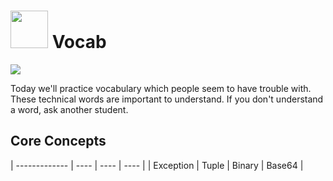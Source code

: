 # <img src="https://cloud.githubusercontent.com/assets/7833470/10899314/63829980-8188-11e5-8cdd-4ded5bcb6e36.png" height="60"> Vocab

<img src="https://cloud.githubusercontent.com/assets/1329385/12332909/092cb3e2-baa6-11e5-9f76-a4d0f6975cc2.gif">

Today we'll practice vocabulary which people seem to have trouble with. These technical words are important to understand. If you don't understand a word, ask another student.


## Core Concepts

| ------------- | ---- | ---- | ---- |
| Exception | Tuple | Binary | Base64 |
